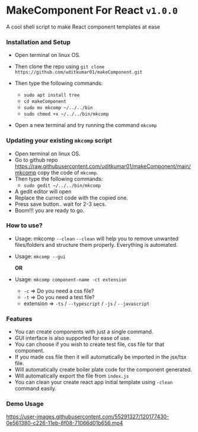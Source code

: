 # MakeComponent For React `v1.0.0`

A cool shell script to make React component templates at ease

### Installation and Setup

-   Open terminal on linux OS.
-   Then clone the repo using `git clone https://github.com/uditkumar01/makeComponent.git`
-   Then type the following commands:

    -   `sudo apt install tree`
    -   `cd makeComponent`
    -   `sudo mv mkcomp ~/../../bin`
    -   `sudo chmod +x ~/../../bin/mkcomp`

-   Open a new terminal and try running the command `mkcomp`

### Updating your existing `mkcomp` script

-   Open terminal on linux OS.
-   Go to github repo https://raw.githubusercontent.com/uditkumar01/makeComponent/main/mkcomp copy the code of `mkcomp`.
-   Then type the following commands:
    -   `sudo gedit ~/../../bin/mkcomp`
-   A gedit editor will open
-   Replace the currect code with the copied one.
-   Press save button.. wait for 2-3 secs.
-   Boom!!! you are ready to go.

### How to use?

-   Usage: mkcomp `--clean`
    `--clean` will help you to remove unwanted files/folders and structure them properly. Everything is automated.

-   Usage: `mkcomp --gui`

    **OR**

-   Usage: `mkcomp component-name -ct extension`

    -   `-c` => Do you need a css file?
    -   `-t` => Do you need a test file?
    -   extension => `-ts` / `--typescript` / `-js` / `--javascript`

### Features

-   You can create components with just a single command.
-   GUI interface is also supported for ease of use.
-   You can choose if you wish to create test file, css file for that component.
-   If you made css file then it will automatically be imported in the jsx/tsx file.
-   Will automatically create boiler plate code for the component generated.
-   Will automatically export the file from `index.js`
-   You can clean your create react app initial template using `-clean` command easily.

### Demo Usage

https://user-images.githubusercontent.com/55291327/120177430-0e561380-c226-11eb-8f08-71066d01b656.mp4
